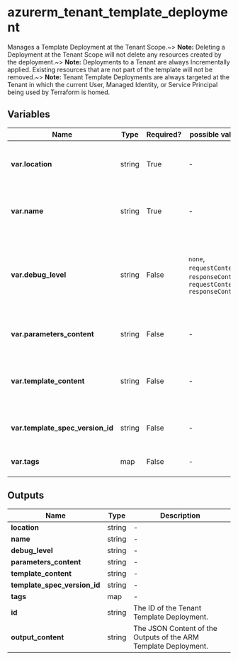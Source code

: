 # azurerm_tenant_template_deployment

Manages a Template Deployment at the Tenant Scope.~> **Note:** Deleting a Deployment at the Tenant Scope will not delete any resources created by the deployment.~> **Note:** Deployments to a Tenant are always Incrementally applied. Existing resources that are not part of the template will not be removed.~> **Note:** Tenant Template Deployments are always targeted at the Tenant in which the current User, Managed Identity, or Service Principal being used by Terraform is homed.

## Variables

| Name | Type | Required? |  possible values |  Description |
| ---- | ---- | --------- |  ----------- | ----------- |
| **var.location** | string | True | -  |  The Azure Region where the Template should exist. Changing this forces a new Template to be created. | 
| **var.name** | string | True | -  |  The name which should be used for this Template. Changing this forces a new Template to be created. | 
| **var.debug_level** | string | False | `none`, `requestContent`, `responseContent`, `requestContent, responseContent`  |  The Debug Level which should be used for this Resource Group Template Deployment. Possible values are `none`, `requestContent`, `responseContent` and `requestContent, responseContent`. | 
| **var.parameters_content** | string | False | -  |  The contents of the ARM Template parameters file - containing a JSON list of parameters. | 
| **var.template_content** | string | False | -  |  The contents of the ARM Template which should be deployed into this Resource Group. Cannot be specified with `template_spec_version_id`. | 
| **var.template_spec_version_id** | string | False | -  |  The ID of the Template Spec Version to deploy. Cannot be specified with `template_content`. | 
| **var.tags** | map | False | -  |  A mapping of tags which should be assigned to the Template. | 



## Outputs

| Name | Type | Description |
| ---- | ---- | --------- | 
| **location** | string  | - | 
| **name** | string  | - | 
| **debug_level** | string  | - | 
| **parameters_content** | string  | - | 
| **template_content** | string  | - | 
| **template_spec_version_id** | string  | - | 
| **tags** | map  | - | 
| **id** | string  | The ID of the Tenant Template Deployment. | 
| **output_content** | string  | The JSON Content of the Outputs of the ARM Template Deployment. | 